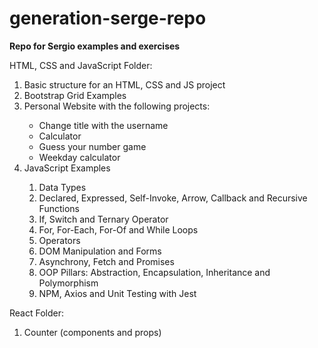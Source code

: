 # generation-serge-repo
<p><b>Repo for Sergio examples and exercises</b></p>

HTML, CSS and JavaScript Folder:
    <ol>
    	<li>Basic structure for an HTML, CSS and JS project</li>
    	<li>Bootstrap Grid Examples</li>
    	<li>Personal Website with the following projects:</li>
		<ul>
			<li>Change title with the username</li>
			<li>Calculator</li>
			<li>Guess your number game</li>
			<li>Weekday calculator</li>
		</ul>
    	<li>JavaScript Examples</li>
		<ol>
			<li>Data Types</li>
			<li>Declared, Expressed, Self-Invoke, Arrow, Callback and Recursive Functions</li>
			<li>If, Switch and Ternary Operator</li>
			<li>For, For-Each, For-Of and While Loops</li>
			<li>Operators</li>
			<li>DOM Manipulation and Forms</li>
			<li>Asynchrony, Fetch and Promises</li>
			<li>OOP Pillars: Abstraction, Encapsulation, Inheritance and Polymorphism</li>
			<li>NPM, Axios and Unit Testing with Jest</li>
		</ol>
    </ol>

React Folder:
    <ol>
    	<li>Counter (components and props)</li>
    </ol>